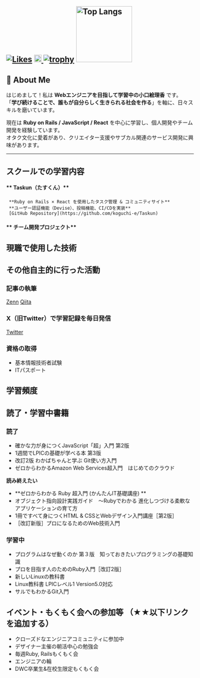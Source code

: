 [![Likes](https://badgen.org/img/zenn/eliri/likes?style=plastic)](https://zenn.dev/eliri)
<a href="http://twitter.com/___eliri">
     <img height="20" src="https://img.shields.io/twitter/follow/___eliri?label=Twitter&logo=twitter&style=flat" />
</a>
[![trophy](https://github-profile-trophy.vercel.app/?username=ryo-ma)](https://github.com/koguchi-e/github-profile-trophy)
<img alt="Top Langs" height="150px" src="https://github-readme-stats.vercel.app/api/top-langs/?username=koguchi-e&layout=compact&count_private=true&show_icons=true&theme=tokyonight" />
---

## **👋 About Me**  
はじめまして！私は **Webエンジニアを目指して学習中の小口絵理香** です。  
「**学び続けることで、誰もが自分らしく生きられる社会を作る**」を軸に、日々スキルを磨いています。  

現在は **Ruby on Rails / JavaScript / React** を中心に学習し、個人開発やチーム開発を経験しています。  
オタク文化に愛着があり、クリエイター支援やサブカル関連のサービス開発に興味があります。  

---

## スクールでの学習内容


#### ** Taskun（たすくん）**  
     **Ruby on Rails × React を使用したタスク管理 & コミュニティサイト**  
     **ユーザー認証機能（Devise）、投稿機能、CI/CDを実装**  
     [GitHub Repository](https://github.com/koguchi-e/Taskun)  

#### ** チーム開発プロジェクト**  

## 現職で使用した技術

## その他自主的に行った活動
### 記事の執筆 
[Zenn](https://zenn.dev/eliri) 
[Qiita](https://qiita.com/___Eliri)  

### X（旧Twitter）で学習記録を毎日発信  
[Twitter](https://x.com/___eliri)  

### 資格の取得
- 基本情報技術者試験
- ITパスポート

## 学習頻度


## 読了・学習中書籍
### 読了
- 確かな力が身につくJavaScript「超」入門 第2版
- 1週間でLPICの基礎が学べる本 第3版
- 改訂2版 わかばちゃんと学ぶ Git使い方入門
- ゼロからわかるAmazon Web Services超入門　はじめてのクラウド　

**読み終えたい**
- **ゼロからわかる Ruby 超入門 (かんたんIT基礎講座) **
- オブジェクト指向設計実践ガイド　～Rubyでわかる 進化しつづける柔軟なアプリケーションの育て方
- 1冊ですべて身につくHTML & CSSとWebデザイン入門講座［第2版］
- ［改訂新版］プロになるためのWeb技術入門

### 学習中
- プログラムはなぜ動くのか 第３版　知っておきたいプログラミングの基礎知識
- プロを目指す人のためのRuby入門［改訂2版］
- 新しいLinuxの教科書
- Linux教科書 LPICレベル1 Version5.0対応
- サルでもわかるGit入門

## イベント・もくもく会への参加等 （★★以下リンクを追加する）
- クローズドなエンジニアコミュニティに参加中
- デザイナー主催の朝活中心の勉強会
- 毎週Ruby, Railsもくもく会
- エンジニアの輪
- DWC卒業生&在校生限定もくもく会


